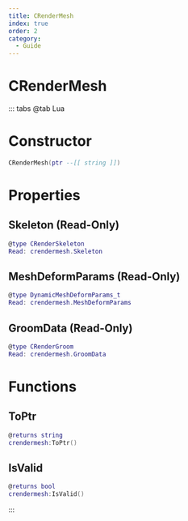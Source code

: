 ```yaml
---
title: CRenderMesh
index: true
order: 2
category:
  - Guide
---
```


# CRenderMesh

::: tabs
@tab Lua
# Constructor
```lua
CRenderMesh(ptr --[[ string ]])
```
# Properties
## Skeleton (Read-Only)
```lua
@type CRenderSkeleton
Read: crendermesh.Skeleton
```
## MeshDeformParams (Read-Only)
```lua
@type DynamicMeshDeformParams_t
Read: crendermesh.MeshDeformParams
```
## GroomData (Read-Only)
```lua
@type CRenderGroom
Read: crendermesh.GroomData
```
# Functions
## ToPtr
```lua
@returns string
crendermesh:ToPtr()
```
## IsValid
```lua
@returns bool
crendermesh:IsValid()
```

:::